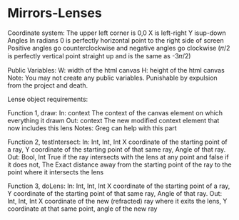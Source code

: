 # Mirrors-Lenses
Coordinate system:
The upper left corner is 0,0
X is left-right
Y isup-down
Angles
	In radians
	0 is perfectly horizontal point to the right side of screen
	Positive angles go counterclockwise and negative angles go clockwise (𝜋/2 is perfectly 
vertical point straight up and is the same as -3𝜋/2)

Public Variables:
W: width of the html canvas
H: height of the html canvas
Note: You may not create any public variables. Punishable by expulsion from the project and death.

Lense object requirements:

Function 1, draw:
In:
context
The context of the canvas element on which everything it drawn
Out:
context
The new modified context element that now includes this lens
Notes:
Greg can help with this part

Function 2, testIntersect:
In:
Int, Int, Int
		X coordinate of the starting point of a ray, Y coordinate of the starting point of that 
same ray, Angle of that ray.
Out:
Bool, Int
True if the ray intersects with the lens at any point and false if it does not, The 
Exact distance away from the starting point of the ray to the point where it 
intersects the lens

Function 3, doLens:
	In:
Int, Int, Int
		X coordinate of the starting point of a ray, Y coordinate of the starting point of that 
same ray, Angle of that ray.
Out:
	Int, Int, Int
	X coordinate of the new (refracted) ray where it exits the lens, Y coordinate at 
that same point, angle of the new ray
